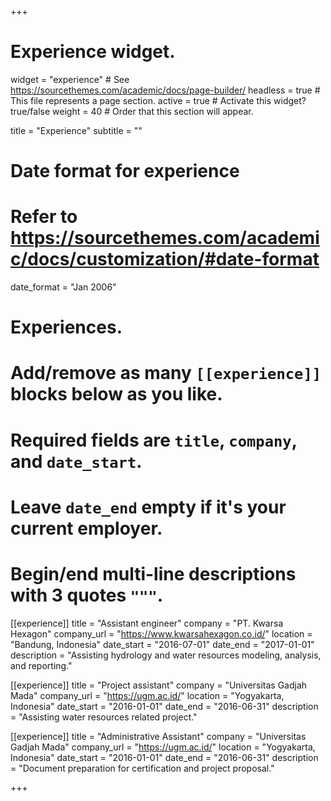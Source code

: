 +++
# Experience widget.
widget = "experience"  # See https://sourcethemes.com/academic/docs/page-builder/
headless = true  # This file represents a page section.
active = true  # Activate this widget? true/false
weight = 40  # Order that this section will appear.

title = "Experience"
subtitle = ""

# Date format for experience
#   Refer to https://sourcethemes.com/academic/docs/customization/#date-format
date_format = "Jan 2006"

# Experiences.
#   Add/remove as many `[[experience]]` blocks below as you like.
#   Required fields are `title`, `company`, and `date_start`.
#   Leave `date_end` empty if it's your current employer.
#   Begin/end multi-line descriptions with 3 quotes `"""`.
[[experience]]
  title = "Assistant engineer"
  company = "PT. Kwarsa Hexagon"
  company_url = "https://www.kwarsahexagon.co.id/"
  location = "Bandung, Indonesia"
  date_start = "2016-07-01"
  date_end = "2017-01-01"
  description = "Assisting hydrology and water resources modeling, analysis, and reporting."
 
[[experience]]
  title = "Project assistant"
  company = "Universitas Gadjah Mada"
  company_url = "https://ugm.ac.id/"
  location = "Yogyakarta, Indonesia"
  date_start = "2016-01-01"
  date_end = "2016-06-31"
  description = "Assisting water resources related project."
  
[[experience]]
  title = "Administrative Assistant"
  company = "Universitas Gadjah Mada"
  company_url = "https://ugm.ac.id/"
  location = "Yogyakarta, Indonesia"
  date_start = "2016-01-01"
  date_end = "2016-06-31"
  description = "Document preparation for certification and project proposal."

+++
